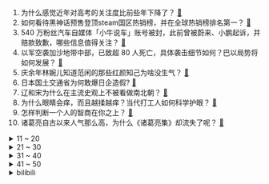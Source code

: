 1. 为什么感觉近年对高考的关注度比前些年下降了？ [:link:](https://www.zhihu.com/question/658292714)
2. 如何看待黑神话预售登顶steam国区热销榜，并在全球热销榜排名第一？ [:link:](https://www.zhihu.com/question/658382370)
3. 540 万粉丝汽车自媒体「小牛说车」账号被封，此前曾被蔚来、小鹏起诉，并赔款致歉，哪些信息值得关注？ [:link:](https://www.zhihu.com/question/658385839)
4. 以军空袭加沙地带中部，已致超 80 人死亡，具体袭击细节如何？巴以局势将如何发展？ [:link:](https://www.zhihu.com/question/658425563)
5. 庆余年林婉儿知道范闲的那些红颜知己为啥没生气？ [:link:](https://www.zhihu.com/question/658003950)
6. 日本国土交通省为何敢爆日企造假? [:link:](https://www.zhihu.com/question/658093990)
7. 辽和宋为什么在主流史观上不被看做南北朝？ [:link:](https://www.zhihu.com/question/34842358)
8. 为什么眼睛会痒，而且越揉越痒？当代打工人如何科学护眼？ [:link:](https://www.zhihu.com/question/657765703)
9. 怎样判断一个人的智商在你之上？ [:link:](https://www.zhihu.com/question/630165959)
10. 诸葛亮自古以来人气那么高，为什么《诸葛亮集》却流失了呢？ [:link:](https://www.zhihu.com/question/657008030)
<details>
<summary>11 ~ 20</summary>

11. 蜜蜂为什么会心甘情愿地在人造的蜂箱中筑巢？蜂箱的形状和蜜蜂圆形的窝一点不一样啊? [:link:](https://www.zhihu.com/question/388194938)
12. 为什么很多高学历人才也不能脱离低级趣味？ [:link:](https://www.zhihu.com/question/655505386)
13. 美联储降息预期下降，黄金、白银期现货均大跌，中国央行结束十八连增，5月暂停增持黄金，哪些信息值得关注？ [:link:](https://www.zhihu.com/question/658384830)
14. 科学家称可能存在一个反宇宙，与我们的宇宙发生量子纠缠，怎样看待这一观点？ [:link:](https://www.zhihu.com/question/658379919)
15. 夏天有哪些开胃又简单的菜？ [:link:](https://www.zhihu.com/question/544547522)
16. 多地跟进！房地产融资「白名单」项目密集落地，此事意味着什么？将给房地产市场带来哪些影响？ [:link:](https://www.zhihu.com/question/658243456)
17. 在没有任何外力监督的情况下，如何做到自律？ [:link:](https://www.zhihu.com/question/656966151)
18. 冥王星为什么会被踢出 9 大行星？ [:link:](https://www.zhihu.com/question/573671498)
19. 端午节在不同地区的习俗有哪些差异？ [:link:](https://www.zhihu.com/question/658082721)
20. 如何评价杨超越在《墨雨云间》饰演的姜梨一角，演技是否有进步？ [:link:](https://www.zhihu.com/question/658054730)
</details>
<details>
<summary>21 ~ 30</summary>

21. 如何看待迪丽热巴的推理能力？ [:link:](https://www.zhihu.com/question/657831594)
22. 端午节的民间传说和故事有哪些？ [:link:](https://www.zhihu.com/question/658082816)
23. 有哪些李白的经典古诗词？ [:link:](https://www.zhihu.com/question/431061642)
24. 有哪些文学短句陪你走过颠沛流离的日子？ [:link:](https://www.zhihu.com/question/658354579)
25. 为什么越博学多识、见多识广的人越不固化死板？这似乎不符合统计学中「样本越多结果越趋同」的规律？ [:link:](https://www.zhihu.com/question/658399816)
26. 如何看待《崩坏：星穹铁道》发布的交错轨道导航“三月七”? [:link:](https://www.zhihu.com/question/658393318)
27. 2024 LPL 夏季赛UP 2:1 WBG，如何评价这场比赛？ [:link:](https://www.zhihu.com/question/658428177)
28. 根据克洛琳德传说任务，为什么米哈游的玩家似乎对TRPG的包容性如此之大？ [:link:](https://www.zhihu.com/question/658333891)
29. 如何评价《崩坏：星穹铁道》中角色 “三月七” 新形态? [:link:](https://www.zhihu.com/question/658380752)
30. 有哪个瞬间曾让你难以抑制的想哭？ [:link:](https://www.zhihu.com/question/21781757)
</details>
<details>
<summary>31 ~ 40</summary>

31. 国家医保局刊文「研究显示集采仿制药替代原研药，患者健康获益无差异」，如何看待这一研究结果？ [:link:](https://www.zhihu.com/question/658404272)
32. 如何评价庄达菲、陈昊宇主演的电影《我才不要和你做朋友呢》？ [:link:](https://www.zhihu.com/question/657791137)
33. 高考后抓紧时间提升自己还是彻底放飞自我，张朝阳直播建议「放飞自我，高考太累对自己好点」，你会如何选择？ [:link:](https://www.zhihu.com/question/658425742)
34. 如何评价电影《谈判专家》? [:link:](https://www.zhihu.com/question/425576987)
35. 如何评价刘亦菲的新剧《玫瑰的故事》？ [:link:](https://www.zhihu.com/question/620702199)
36. 3岁半刚上幼儿园的孩子每天最晚6点 50 起床，车程 30 分钟会太辛苦吗？ [:link:](https://www.zhihu.com/question/658093782)
37. 如何评价《黑神话》典藏版售价与推荐配置？ [:link:](https://www.zhihu.com/question/658336973)
38. 2024 夏日游戏节中，《崩坏：星穹铁道》三月七的新形态，符合你的预期么？ [:link:](https://www.zhihu.com/question/658381758)
39. 张学友因感染呼吸道合胞病毒，临时取消演唱会，成人感染 RSV 可能有哪些原因？ [:link:](https://www.zhihu.com/question/658343420)
40. 如何评价龙飞执导，胡歌、高圆圆主演的电影《走走停停》？ [:link:](https://www.zhihu.com/question/604180912)
</details>
<details>
<summary>41 ~ 50</summary>

41. 应该如何评价《巴黎圣母院》中的副主教克洛德？ [:link:](https://www.zhihu.com/question/276777908)
42. 对人生有什么感悟？ [:link:](https://www.zhihu.com/question/658261489)
43. 中国这么大的光伏产业为什么不用来制氢? [:link:](https://www.zhihu.com/question/646782236)
44. 想知道你们哪里高中都几点起床? [:link:](https://www.zhihu.com/question/654778357)
45. 如何评价《鸣潮》吟霖卡池在第二日持久力不足？ [:link:](https://www.zhihu.com/question/658314005)
46. 如何评价肖央主演的喜剧犯罪电影《扫黑·绝不放弃》？ [:link:](https://www.zhihu.com/question/656302873)
47. 程序员为什么要时刻保持危机感？ [:link:](https://www.zhihu.com/question/614699574)
48. 中年人找不到工作的原因是什么？ [:link:](https://www.zhihu.com/question/658233073)
49. 有什么办法能「硬控」孩子的视力一个暑假，打破开学必换眼镜的魔咒？ [:link:](https://www.zhihu.com/question/658044924)
50. 为什么日常生活里其实并没有发生什么大事，也常常令人觉得疲惫？ [:link:](https://www.zhihu.com/question/29722450)
</details><details>
<summary>bilibili</summary>

</details>